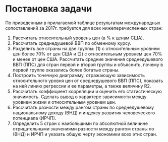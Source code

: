 # Постановка задачи

По приведенным в прилагаемой таблице результатам международных сопоставлений за 2017г. требуется для всех нижеперечисленных стран:
1. Рассчитать относительный уровень цен (в % к ценам США).
2. Рассчитать среднедушевой ВВП по обменному курсу.
3. Разделить все страны на две группы: (1) с относительным уровнем цен более 70% от цен США и (2) с относительным уровнем цен 70% и менее от цен США. Рассчитать средние значения среднедушевого ВВП (ППС) для стран первой и второй группы и объяснить, почему в первой группе оказались более богатые страны.
4. Построить точечную диаграмму, отражающую зависимость относительного уровня цен от среднедушевого ВВП (ППС), показать на ней линию регрессии и ее параметры, а также величину R2. 
5. Рассчитать коэффициент корреляции и оценить его статистическую значимость. Сделать вывод о характере зависимости между уровнем жизни и относительным уровнем цен.
6. Рассчитать разности между рангом страны по среднедушевому национальному доходу (ВНД) и индексу развития человеческого потенциала (ИРЧП).
7. Определить 5 стран с наибольшими по абсолютной величине отрицательными значениями разности между рангом страны по (ВНД) и ИРЧП и указать общую черту экономики всех этих стран.
